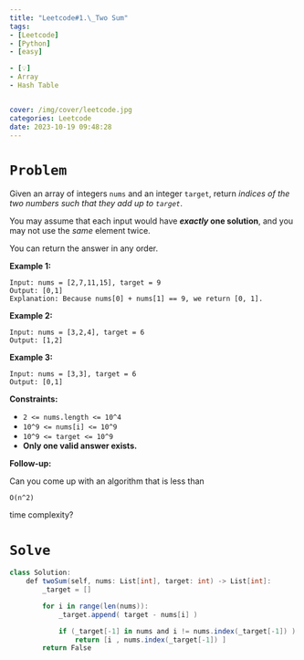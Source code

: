 ```yaml
---
title: "Leetcode#1.\_Two Sum"
tags:
- [Leetcode]
- [Python]
- [easy]

- [💡]
- Array
- Hash Table


cover: /img/cover/leetcode.jpg
categories: Leetcode
date: 2023-10-19 09:48:28
---
```


# `Problem`

Given an array of integers `nums` and an integer `target`, return *indices of the two numbers such that they add up to `target`*.

You may assume that each input would have ***exactly* one solution**, and you may not use the *same* element twice.

You can return the answer in any order.

**Example 1:**

```
Input: nums = [2,7,11,15], target = 9
Output: [0,1]
Explanation: Because nums[0] + nums[1] == 9, we return [0, 1].

```

**Example 2:**

```
Input: nums = [3,2,4], target = 6
Output: [1,2]

```

**Example 3:**

```
Input: nums = [3,3], target = 6
Output: [0,1]

```

**Constraints:**

- `2 <= nums.length <= 10^4`
- `10^9 <= nums[i] <= 10^9`
- `10^9 <= target <= 10^9`
- **Only one valid answer exists.**

**Follow-up:**

Can you come up with an algorithm that is less than

```
O(n^2)
```

time complexity?

# `Solve`

```csharp
class Solution:
    def twoSum(self, nums: List[int], target: int) -> List[int]:
        _target = []

        for i in range(len(nums)):
            _target.append( target - nums[i] )

            if (_target[-1] in nums and i != nums.index(_target[-1]) ):
                return [i , nums.index(_target[-1]) ]
        return False
```